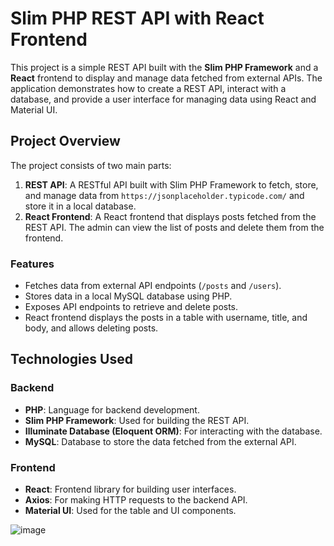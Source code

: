 # Slim PHP REST API with React Frontend

This project is a simple REST API built with the **Slim PHP Framework** and a **React** frontend to display and manage data fetched from external APIs. The application demonstrates how to create a REST API, interact with a database, and provide a user interface for managing data using React and Material UI.

## Project Overview

The project consists of two main parts:

1. **REST API**: A RESTful API built with Slim PHP Framework to fetch, store, and manage data from `https://jsonplaceholder.typicode.com/` and store it in a local database.
2. **React Frontend**: A React frontend that displays posts fetched from the REST API. The admin can view the list of posts and delete them from the frontend.

### Features

- Fetches data from external API endpoints (`/posts` and `/users`).
- Stores data in a local MySQL database using PHP.
- Exposes API endpoints to retrieve and delete posts.
- React frontend displays the posts in a table with username, title, and body, and allows deleting posts.

## Technologies Used

### Backend

- **PHP**: Language for backend development.
- **Slim PHP Framework**: Used for building the REST API.
- **Illuminate Database (Eloquent ORM)**: For interacting with the database.
- **MySQL**: Database to store the data fetched from the external API.

### Frontend

- **React**: Frontend library for building user interfaces.
- **Axios**: For making HTTP requests to the backend API.
- **Material UI**: Used for the table and UI components.

![image](https://github.com/user-attachments/assets/2ad29892-b71e-4652-9e9b-15da340fe4aa)


